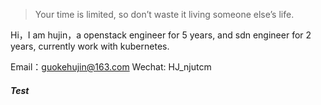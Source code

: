 > Your time is limited, so don’t waste it living someone else’s life.

Hi，I am hujin，a openstack engineer for 5 years, and sdn engineer for 2 years, currently work with kubernetes.

Email：guokehujin@163.com
Wechat: HJ_njutcm

##### Test
